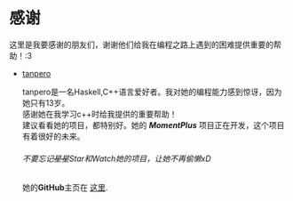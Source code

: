 # 感谢

这里是我要感谢的朋友们，谢谢他们给我在编程之路上遇到的困难提供重要的帮助！:3  

+ [tanpero](https://tanpero.github.io)  

   tanpero是一名Haskell,C++语言爱好者。我对她的编程能力感到惊讶，因为她只有13岁。  
   感谢她在我学习c++时给我提供的重要帮助！  
   建议看看她的项目，都特别好。她的 ***MomentPlus*** 项目正在开发，这个项目有着很好的未来。  
   ###### 不要忘记~~星星~~Star和Watch她的项目，让她不再偷懒xD  
   她的**GitHub**主页在 [这里](https://github.com/tanpero).
